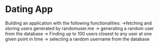 # Dating App
Building an application with the following functionalities:
  ->fetching and storing users generated by randomuser.me
  -> generating a random user from the database
  -> Finding up to 100 users closest to any user at one given point in time
  -> selecting a random username from the database

